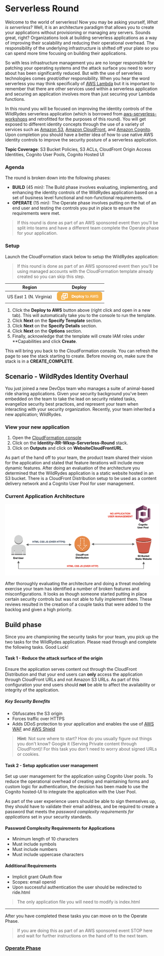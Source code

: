 # Serverless Round

Welcome to the world of serverless!  Now you may be asking yourself, *What is serverless*? Well, it is an architecture paradigm that allows you to create your applications without provisioning or managing any servers.  Sounds great, right?  Organizations look at building serverless applications as a way of improving their scalability and reducing their operational overhead.  The responsibility of the underlying infrastructure is shifted off your plate so you can spend more time focusing on building their applications.

So with less infrastructure management you are no longer responsible for patching  your operating systems and the attack surface you need to worry about has been significantly reduced.  But with the use of serverless technologies comes *great/other* responsibility.  When you hear the word serverless you may think specifically of [AWS Lambda](https://aws.amazon.com/lambda/) but it is important to remember that there are other services used within a serverless application and securing an application involves more than just securing your Lambda functions.  

In this round you will be focused on improving the identity controls of the WildRydes serverless application (which is borrowed from [aws-serverless-workshops](https://github.com/aws-samples/aws-serverless-workshops/tree/master/WebApplication) and retrofitted for the purposes of this round).  You will get exposed to different identity concepts through the use of a variety of services such as [Amazon S3](https://aws.amazon.com/s3/), [Amazon CloudFront](https://aws.amazon.com/cloudfront/), and [Amazon Cognito](https://aws.amazon.com/cognito/).  Upon completion you should have a better idea of how to use native AWS identity controls to improve the security posture of a serverless application.

**Topic Coverage**: S3 Bucket Policies, S3 ACLs, CloudFront Origin Access Identities, Cognito User Pools, Cognito Hosted UI

### Agenda

The round is broken down into the following phases:

* **BUILD** (45 min): The Build phase involves evaluating, implementing, and enhancing the identity controls of the WildRydes application based on a set of business level functional and non-functional requirements.
* **OPERATE** (15 min):  The Operate phase involves putting on the hat of an end user and testing the controls you put in place to ensure the requirements were met.  

> If this round is done as part of an AWS sponsored event then you'll be split into teams and have a different team complete the Operate phase for your application.

### Setup

Launch the CloudFormation stack below to setup the WildRydes application:

> If this round is done as part of an AWS sponsored event then you'll be using managed accounts with the CloudFormation template already created so you can skip this step.

Region| Deploy
------|-----
US East 1 (N. Virginia) | [![Deploy in us-east-1](./images/deploy-to-aws.png)](https://console.aws.amazon.com/cloudformation/home?region=us-east-1#/stacks/new?stackName=Identity-RR-Wksp-Serverless-Round&templateURL=https://s3-us-west-2.amazonaws.com/sa-security-specialist-workshops-us-west-2/identity-workshop/serverless/serverless-round.yml)

1. Click the **Deploy to AWS** button above (right click and open in a new tab).  This will automatically take you to the console to run the template.  
2. Click **Next** on the **Specify Template** section.
3. Click **Next** on the **Specify Details** section.
4. Click **Next** on the **Options** section.
4. Finally, acknowledge that the template will create IAM roles under **Capabilities and click **Create**.

This will bring you back to the CloudFormation console. You can refresh the page to see the stack starting to create. Before moving on, make sure the stack is in a **CREATE_COMPLETE**.

## Scenario - WildRydes Identity Overhaul

You just joined a new DevOps team who manages a suite of animal-based ride sharing applications.  Given your security background you've been embedded on the team to take the lead on security related tasks, evangelize security best practices, and represent your team when interacting with your security organization.  Recently, your team inherited a new application; WildRydes.

### View your new application
1. Open the [CloudFormation console](https://console.aws.amazon.com/cloudformation/home?region=us-east-1#/stacks?filter=active)
2. Click on the **Identity-RR-Wksp-Serverless-Round** stack.
3. Click on **Outputs** and click on **WebsiteCloudFrontURL**.

As part of the hand off to your team, the product team shared their vision for the application and stated that feature iterations will include more dynamic features.  After doing an evaluation of the architecture you determined that the WildRydes application is a static website hosted in an S3 bucket.  There is a CloudFront Distribution setup to be used as a content delivery network and a Cognito User Pool for user management.

### Current Application Architecture

![Architecture](./images/architecture-start.png)

After thoroughly evaluating the architecture and doing a threat modeling exercise your team has identified a number of broken features and misconfigurations.  It looks as though someone started putting in place certain security controls but was not able to fully implement them. These reviews resulted in the creation of a couple tasks that were added to the backlog and given a high priority.

## Build phase

Since you are championing the security tasks for your team, you pick up the two tasks for the WildRydes application.  Please read through and complete the following tasks.  Good Luck!

#### Task 1 - Reduce the attack surface of the origin

Ensure the application serves content out through the CloudFront Distribution and that your end users can **only** access the application through CloudFront URLs and not Amazon S3 URLs. As part of this configuration your end users should **not** be able to affect the availability or integrity of the application. 

##### Key Security Benefits

* Obfuscates the S3 origin
* Forces traffic over HTTPS
* Adds DDoS protection to your application and enables the use of [AWS WAF](https://aws.amazon.com/waf/) and [AWS Shield](https://aws.amazon.com/shield/)

> **Hint**: Not sure where to start? How do you usually figure out things you don't know? Google it (Serving Private content through CloudFront)!  For this task you don't need to worry about signed URLs or cookies.

#### Task 2 - Setup application user management 

Set up user management for the application using Cognito User pools.  To reduce the operational overhead of creating and maintaining forms and custom logic for authentication, the decision has been made to use the Cognito hosted-UI to integrate the application with the User Pool.

As part of the user experience users should be able to sign themselves up, they should have to validate their email address, and be required to create a password that meets the *password complexity requirements for applications* set in your security standards.

#### Password Complexity Requirements for Applications
* Minimum length of 10 characters
* Must include symbols
* Must include numbers
* Must include uppercase characters

#### Additional Requirements
* Implicit grant OAuth flow
* Scopes: email openid
* Upon successful authentication the user should be redirected to ride.html

> The only application file you will need to modify is index.html

***

After you have completed these tasks you can move on to the Operate Phase.

> If you are doing this as part of an AWS sponsored event STOP here and wait for further instructions on the hand off to the next team.

### **[Operate Phase](./serverless-round-operate.md)**
